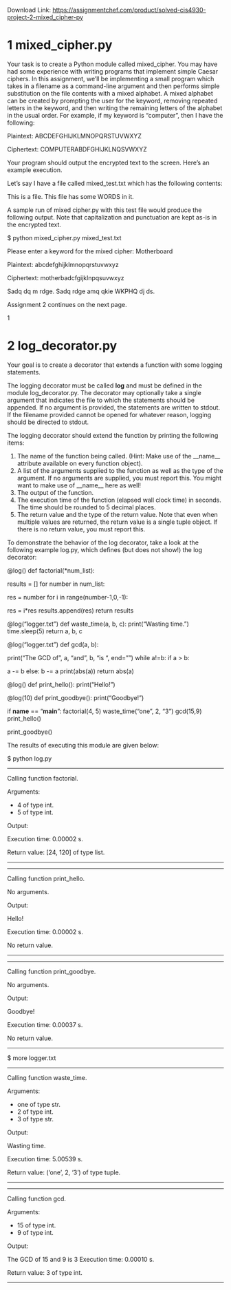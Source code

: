 Download Link: https://assignmentchef.com/product/solved-cis4930-project-2-mixed_cipher-py
<br>
<h1>1           mixed_cipher.py</h1>

Your task is to create a Python module called mixed_cipher. You may have had some experience with writing programs that implement simple Caesar ciphers. In this assignment, we’ll be implementing a small program which takes in a filename as a command-line argument and then performs simple substitution on the file contents with a mixed alphabet. A mixed alphabet can be created by prompting the user for the keyword, removing repeated letters in the keyword, and then writing the remaining letters of the alphabet in the usual order. For example, if my keyword is “computer”, then I have the following:

Plaintext: ABCDEFGHIJKLMNOPQRSTUVWXYZ

Ciphertext: COMPUTERABDFGHIJKLNQSVWXYZ

Your program should output the encrypted text to the screen. Here’s an example execution.

Let’s say I have a file called mixed_test.txt which has the following contents:

This is a file. This file has some WORDS in it.

A sample run of mixed cipher.py with this test file would produce the following output. Note that capitalization and punctuation are kept as-is in the encrypted text.

$ python mixed_cipher.py mixed_test.txt

Please enter a keyword for the mixed cipher: Motherboard

Plaintext: abcdefghijklmnopqrstuvwxyz

Ciphertext: motherbadcfgijklnpqsuvwxyz

Sadq dq m rdge. Sadq rdge amq qkie WKPHQ dj ds.










Assignment 2 continues on the next page.

1

<h1>2           log_decorator.py</h1>

Your goal is to create a decorator that extends a function with some logging statements.




The logging decorator must be called <strong>log</strong> and must be defined in the module log_decorator.py. The decorator may optionally take a single argument that indicates the file to which the statements should be appended. If no argument is provided, the statements are written to stdout. If the filename provided cannot be opened for whatever reason, logging should be directed to stdout.




The logging decorator should extend the function by printing the following items:

<ol>

 <li>The name of the function being called. (Hint: Make use of the __name__ attribute available on every function object).</li>

 <li>A list of the arguments supplied to the function as well as the type of the argument. If no arguments are supplied, you must report this.  You might want to make use of __name__       here as well!</li>

 <li>The output of the function.</li>

 <li>The execution time of the function (elapsed wall clock time) in seconds. The time should be rounded to 5 decimal places.</li>

 <li>The return value and the type of the return value. Note that even when multiple values are returned, the return value is a single tuple object. If there is no return value, you       must report this.</li>

</ol>

To demonstrate the behavior of the log decorator, take a look at the following example log.py, which defines (but does not show!) the log decorator:




@log() def factorial(*num_list):

results = []     for number in num_list:

res = number         for i in range(number-1,0,-1):

res = i*res         results.append(res)     return results

@log(“logger.txt”) def waste_time(a, b, c):     print(“Wasting time.”)     time.sleep(5)     return a, b, c

@log(“logger.txt”) def gcd(a, b):

print(“The GCD of”, a, “and”, b, “is “, end=””)         while a!=b:         if a &gt; b:

a -= b         else:                 b -= a     print(abs(a))     return abs(a)




@log() def print_hello():     print(“Hello!”)

@log(10) def print_goodbye():     print(“Goodbye!”)

if __name__ == “__main__”:     factorial(4, 5)     waste_time(“one”, 2, “3”)     gcd(15,9)     print_hello()

print_goodbye()




The results of executing this module are given below:




$ python log.py

*************************************************

Calling function factorial.

Arguments:

<ul>

 <li>4 of type int.</li>

 <li>5 of type int.</li>

</ul>

Output:

Execution time: 0.00002 s.

Return value: [24, 120] of type list.

************************************************




*************************************************

Calling function print_hello.

No arguments.

Output:

Hello!

Execution time: 0.00002 s.

No return value.

************************************************




*************************************************

Calling function print_goodbye.

No arguments.

Output:

Goodbye!

Execution time: 0.00037 s.

No return value.

************************************************




$ more logger.txt

*************************************************

Calling function waste_time.

Arguments:

<ul>

 <li>one of type str.</li>

 <li>2 of type int.</li>

 <li>3 of type str.</li>

</ul>

Output:

Wasting time.

Execution time: 5.00539 s.

Return value: (‘one’, 2, ‘3’) of type tuple.

************************************************




*************************************************

Calling function gcd.

Arguments:

<ul>

 <li>15 of type int.</li>

 <li>9 of type int.</li>

</ul>

Output:

The GCD of 15 and 9 is 3 Execution time: 0.00010 s.

Return value: 3 of type int.

************************************************